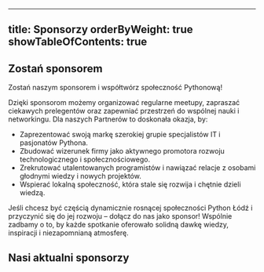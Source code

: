 
---
title: Sponsorzy
orderByWeight: true
showTableOfContents: true
---
## Zostań sponsorem

Zostań naszym sponsorem i współtwórz społeczność Pythonową!

Dzięki sponsorom możemy organizować regularne meetupy, zapraszać ciekawych prelegentów oraz zapewniać przestrzeń do wspólnej nauki i networkingu. Dla naszych Partnerów to doskonała okazja, by:

- Zaprezentować swoją markę szerokiej grupie specjalistów IT i pasjonatów Pythona.
- Zbudować wizerunek firmy jako aktywnego promotora rozwoju technologicznego i społecznościowego.
- Zrekrutować utalentowanych programistów i nawiązać relacje z osobami głodnymi wiedzy i nowych projektów.
- Wspierać lokalną społeczność, która stale się rozwija i chętnie dzieli wiedzą.

Jeśli chcesz być częścią dynamicznie rosnącej społeczności Python Łódź i przyczynić się do jej rozwoju – dołącz do nas jako sponsor! Wspólnie zadbamy o to, by każde spotkanie oferowało solidną dawkę wiedzy, inspiracji i niezapomnianą atmosferę.

## Nasi aktualni sponsorzy